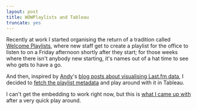 ```yaml
---
layout: post
title: WOWPlaylists and Tableau
truncate: yes
---
```


Recently at work I started organising the return of a tradition called [Welcome Playlists][wowp], where new staff get to
create a playlist for the office to listen to on a Friday afternoon shortly after they start; for those weeks where
there isn't anybody new starting, it's names out of a hat time to see who gets to have a go.
  
And then, inspired by [Andy][andy]'s [blog posts about visualising Last.fm data][andyBlogPost], I decided to
[fetch the playlist metadata][playviz] and play around with it in Tableau.

I can't get the embedding to work right now, but this is [what I came up with][dashboard] after a very quick play around.


[andy]: https://twitter.com/intent/user?screen_name=acotgreave "@acotgreave"
[andyBlogPost]: http://gravyanecdote.com/uncategorized/lastfmthesummary/
[playviz]: https://github.com/exonian/playviz
[wowp]: https://twitter.com/intent/user?screen_name=wowplaylists "@WOWPlaylists"
[dashboard]: http://public.tableausoftware.com/views/WOWPlaylists/WOWPlaylists
